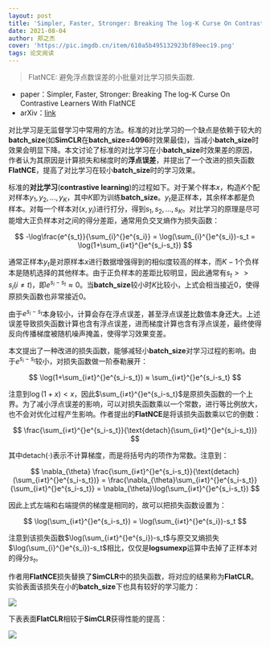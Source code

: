 ```yaml
---
layout: post
title: 'Simpler, Faster, Stronger: Breaking The log-K Curse On Contrastive Learners With FlatNCE'
date: 2021-08-04
author: 郑之杰
cover: 'https://pic.imgdb.cn/item/610a5b495132923bf89eec19.png'
tags: 论文阅读
---
```


> FlatNCE: 避免浮点数误差的小批量对比学习损失函数.

- paper：Simpler, Faster, Stronger: Breaking The log-K Curse On Contrastive Learners With FlatNCE
- arXiv：[link](https://arxiv.org/abs/2107.01152)

对比学习是无监督学习中常用的方法。标准的对比学习的一个缺点是依赖于较大的**batch_size**(如**SimCLR**在**batch_size=4096**时效果最佳)，当减小**batch_size**时效果会明显下降。本文讨论了标准的对比学习在小**batch_size**时效果差的原因，作者认为其原因是计算损失和梯度时的**浮点误差**，并提出了一个改进的损失函数**FlatNCE**，提高了对比学习在较小**batch_size**时的学习效果。

标准的**对比学习**(**contrastive learning**)的过程如下。对于某个样本$x$，构造$K$个配对样本$y_1,y_2,...,y_K$，其中$K$即为训练**batch_size**。$y_t$是正样本，其余样本都是负样本。对每一个样本对$(x,y_i)$进行打分，得到$s_1,s_2,...,s_K$。对比学习的原理是尽可能增大正负样本对之间的得分差距，通常用负交叉熵作为损失函数：

$$ -\log\frac{e^{s_t}}{\sum_{i}^{}e^{s_i}} = \log(\sum_{i}^{}e^{s_i})-s_t = \log(1+\sum_{i≠t}^{}e^{s_i-s_t}) $$

通常正样本$y_t$是对原样本$x$进行数据增强得到的相似度较高的样本，而$K-1$个负样本是随机选择的其他样本。由于正负样本的差距比较明显，因此通常有$s_t>>s_i(i≠t)$，即$e^{s_i-s_t}≈0$。当**batch_size**较小时$K$比较小，上式会相当接近$0$，使得原损失函数也非常接近$0$。

由于$e^{s_i-s_t}$本身较小，计算会存在浮点误差，甚至浮点误差比数值本身还大。上述误差导致损失函数计算也含有浮点误差，进而梯度计算也含有浮点误差，最终使得反向传播梯度被随机噪声掩盖，使得学习效果变差。

本文提出了一种改进的损失函数，能够减轻小**batch_size**对学习过程的影响。由于$e^{s_i-s_t}$较小，对损失函数做一阶泰勒展开：

$$ \log(1+\sum_{i≠t}^{}e^{s_i-s_t}) ≈ \sum_{i≠t}^{}e^{s_i-s_t} $$

注意到$\log(1+x) < x$，因此$\sum_{i≠t}^{}e^{s_i-s_t}$是原损失函数的一个上界。为了减小浮点误差的影响，可以对损失函数乘以一个常数，进行等比例放大，也不会对优化过程产生影响。作者提出的**FlatNCE**是将该损失函数乘以它的倒数：

$$ \frac{\sum_{i≠t}^{}e^{s_i-s_t}}{\text{detach}(\sum_{i≠t}^{}e^{s_i-s_t})} $$

其中$\text{detach}(\cdot)$表示不计算梯度，而是将括号内的项作为常数。注意到：

$$ \nabla_{\theta} \frac{\sum_{i≠t}^{}e^{s_i-s_t}}{\text{detach}(\sum_{i≠t}^{}e^{s_i-s_t})} = \frac{\nabla_{\theta}\sum_{i≠t}^{}e^{s_i-s_t}}{\sum_{i≠t}^{}e^{s_i-s_t}} = \nabla_{\theta}\log(\sum_{i≠t}^{}e^{s_i-s_t}) $$

因此上式左端和右端提供的梯度是相同的，故可以把损失函数设置为：

$$ \log(\sum_{i≠t}^{}e^{s_i-s_t}) = \log(\sum_{i≠t}^{}e^{s_i})-s_t $$

注意到该损失函数$\log(\sum_{i≠t}^{}e^{s_i})-s_t$与原交叉熵损失$\log(\sum_{i}^{}e^{s_i})-s_t$相比，仅仅是**logsumexp**运算中去掉了正样本对的得分$s_t$。

作者用**FlatNCE**损失替换了**SimCLR**中的损失函数，将对应的结果称为**FlatCLR**。实验表面该损失在小的**batch_size**下也具有较好的学习能力：

![](https://pic.imgdb.cn/item/610a5bcb5132923bf8a0b003.jpg)

下表表面**FlatCLR**相较于**SimCLR**获得性能的提高：

![](https://pic.imgdb.cn/item/610a5be55132923bf8a107be.jpg)